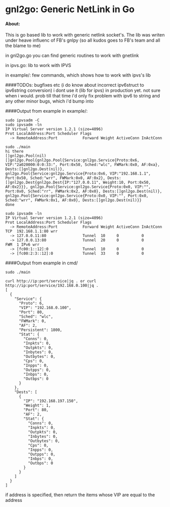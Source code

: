 # gnl2go: Generic NetLink in Go

#### About:
This is go based lib to work with generic netlink socket's.
The lib was writen under heave influenc of FB's gnlpy
(so all kudos goes to FB's team  and all the blame to me)


in gnl2go.go you can find generic routines to work with gnetlink


in ipvs.go: lib to work with IPVS


in example/: few commands, which shows how to work with ipvs's lib

####TODOs:
bugfixes etc (i do know about incorrect ipv6struct to ipv6string conversion)
i dont use it (lib for ipvs) in production yet. not sure when i would. prob till that time i'd only fix
problem with ipv6 to string and any other minor bugs, which i'd bump into



####Output from example in example/:
```
sudo ipvsadm -C
sudo ipvsadm -ln
IP Virtual Server version 1.2.1 (size=4096)
Prot LocalAddress:Port Scheduler Flags
  -> RemoteAddress:Port           Forward Weight ActiveConn InActConn

sudo ./main
hi there
[]gnl2go.Pool(nil)
[]gnl2go.Pool{gnl2go.Pool{Service:gnl2go.Service{Proto:0x6, VIP:"2a020000:0:0:33:", Port:0x50, Sched:"wlc", FWMark:0x0, AF:0xa}, Dests:[]gnl2go.Dest(nil)}, gnl2go.Pool{Service:gnl2go.Service{Proto:0x6, VIP:"192.168.1.1", Port:0x50, Sched:"wrr", FWMark:0x0, AF:0x2}, Dests:[]gnl2go.Dest{gnl2go.Dest{IP:"127.0.0.11", Weight:10, Port:0x50, AF:0x2}}}, gnl2go.Pool{Service:gnl2go.Service{Proto:0x0, VIP:"", Port:0x0, Sched:"rr", FWMark:0x2, AF:0x0}, Dests:[]gnl2go.Dest(nil)}, gnl2go.Pool{Service:gnl2go.Service{Proto:0x0, VIP:"", Port:0x0, Sched:"wrr", FWMark:0x1, AF:0x0}, Dests:[]gnl2go.Dest(nil)}}
done

sudo ipvsadm -ln
IP Virtual Server version 1.2.1 (size=4096)
Prot LocalAddress:Port Scheduler Flags
  -> RemoteAddress:Port           Forward Weight ActiveConn InActConn
TCP  192.168.1.1:80 wrr
  -> 127.0.0.11:80                Tunnel  10     0          0         
  -> 127.0.0.13:80                Tunnel  20     0          0         
FWM  1 IPv6 wrr
  -> [fc00:1::12]:0               Tunnel  10     0          0         
  -> [fc00:2:3::12]:0             Tunnel  33     0          0         
```

####Output from example in cmd/

```
sudo ./main

curl http://ip:port/service|jq . or curl http://ip:port/service/192.168.0.100|jq .
[
  {
    "Service": {
      "Proto": 6,
      "VIP": "192.168.0.100",
      "Port": 80,
      "Sched": "wlc",
      "FWMark": 0,
      "AF": 2,
      "Persistent": 1800,
      "Stat": {
        "Conns": 0,
        "Inpkts": 0,
        "Outpkts": 0,
        "Inbytes": 0,
        "Outbytes": 0,
        "Cps": 0,
        "Inpps": 0,
        "Outpps": 0,
        "Inbps": 0,
        "Outbps": 0
      }
    },
    "Dests": [
      {
        "IP": "192.168.197.150",
        "Weight": 1,
        "Port": 80,
        "AF": 2,
        "Stat": {
          "Conns": 0,
          "Inpkts": 0,
          "Outpkts": 0,
          "Inbytes": 0,
          "Outbytes": 0,
          "Cps": 0,
          "Inpps": 0,
          "Outpps": 0,
          "Inbps": 0,
          "Outbps": 0
        }
      }
    ]
  }
]
```
if address is specified, then return the items whose VIP are equal to the address
